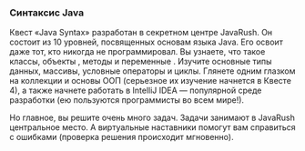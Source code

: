 ### Синтаксис Java

Квест «Java Syntax» разработан в секретном центре JavaRush. Он состоит из 10 уровней, посвященных основам языка Java. Его освоит даже тот, кто никогда не программировал. Вы узнаете, что такое классы, объекты , методы и переменные . Изучите основные типы данных, массивы, условные операторы и циклы. Глянете одним глазком на коллекции и основы ООП (серьезное их изучение начнется в Квесте 4), а также начнете работать в IntelliJ IDEA — популярной среде разработки (ею пользуются программисты во всем мире!).

Но главное, вы решите очень много задач. Задачи занимают в JavaRush центральное место. А виртуальные наставники помогут вам справиться с ошибками (проверка решения происходит мгновенно).